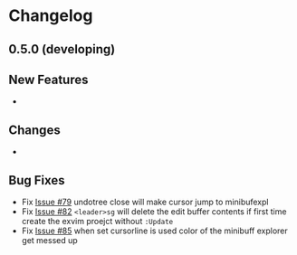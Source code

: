 # Changelog

## 0.5.0 (developing)

## New Features

 - 

## Changes

 - 

## Bug Fixes

 - Fix [Issue #79](https://github.com/exvim/main/issues/79) undotree close will make cursor jump to minibufexpl 
 - Fix [Issue #82](https://github.com/exvim/main/issues/82) `<leader>sg` will delete the edit buffer contents if first time create the exvim proejct without `:Update`
 - Fix [Issue #85](https://github.com/exvim/main/issues/85) when set cursorline is used color of the minibuff explorer get messed up

